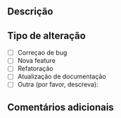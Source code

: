 ## Descrição
<!--Uma breve descrição do que este Merge Request faz -->

## Tipo de alteração
- [ ] Correçao de bug
- [ ] Nova feature
- [ ] Refatoração
- [ ] Atualização de documentação
- [ ] Outra (por favor, descreva): 

## Comentários adicionais
<!-- Escreva aqui qualquer comentário adicional sobre este MR -->
